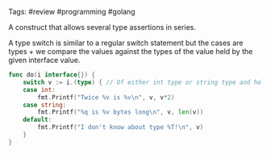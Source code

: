 Tags: #review #programming #golang 

A construct that allows several type assertions in series.

A type switch is similar to a regular switch statement but the cases are types + we compare the values against the types of the value held by the given interface value.


```go
func do(i interface{}) {
	switch v := i.(type) { // Of either int type or string type and holds the value of i
	case int:
		fmt.Printf("Twice %v is %v\n", v, v*2)
	case string:
		fmt.Printf("%q is %v bytes long\n", v, len(v))
	default:
		fmt.Printf("I don't know about type %T!\n", v)
	}
}

```
